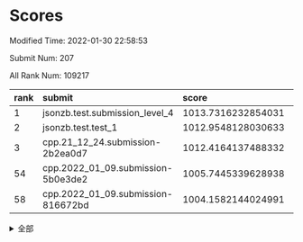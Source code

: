 # Scores

Modified Time: 2022-01-30 22:58:53

Submit Num: 207

All Rank Num: 109217

| rank |               submit               |       score        |       sigma        | pk_num |
| :--- | :--------------------------------- | :----------------- | :----------------- | :----- |
| 1    | jsonzb.test.submission_level_4     | 1013.7316232854031 | 0.7995717060102119 | 2111   |
| 2    | jsonzb.test.test_1                 | 1012.9548128030633 | 0.7866323151986154 | 2111   |
| 3    | cpp.21_12_24.submission-2b2ea0d7   | 1012.4164137488332 | 0.8056369759845333 | 2113   |
| 54   | cpp.2022_01_09.submission-5b0e3de2 | 1005.7445339628938 | 0.7095800842120199 | 2104   |
| 58   | cpp.2022_01_09.submission-816672bd | 1004.1582144024991 | 0.7030869044521699 | 2111   |


<details>
<summary>全部</summary>

| rank |                 submit                 |       score        |       sigma        | pk_num |
| :--- | :------------------------------------- | :----------------- | :----------------- | :----- |
| 1    | jsonzb.test.submission_level_4         | 1013.7316232854031 | 0.7995717060102119 | 2111   |
| 2    | jsonzb.test.test_1                     | 1012.9548128030633 | 0.7866323151986154 | 2111   |
| 3    | cpp.21_12_24.submission-2b2ea0d7       | 1012.4164137488332 | 0.8056369759845333 | 2113   |
| 4    | gobigger.level_3.submission_level_3_22 | 1011.5660933337053 | 0.7655227301917967 | 2110   |
| 5    | gobigger.level_3.submission_level_3_45 | 1011.2782086455842 | 0.7698097034117624 | 2108   |
| 6    | gobigger.level_3.submission_level_3_5  | 1011.2558101663817 | 0.7815011523913235 | 2111   |
| 7    | gobigger.level_3.submission_level_3_11 | 1011.048031787153  | 0.7583049782470989 | 2115   |
| 8    | gobigger.level_3.submission_level_3_3  | 1011.000941175858  | 0.7655903972684386 | 2110   |
| 9    | gobigger.level_3.submission_level_3_35 | 1010.9938200259288 | 0.7728192942519935 | 2109   |
| 10   | gobigger.level_3.submission_level_3_28 | 1010.9672459154106 | 0.7954036737514576 | 2104   |
| 11   | gobigger.level_3.submission_level_3_41 | 1010.910614770591  | 0.771017089256533  | 2115   |
| 12   | gobigger.level_3.submission_level_3_26 | 1010.8800658776278 | 0.7642422124295304 | 2112   |
| 13   | gobigger.level_3.submission_level_3_10 | 1010.8774032784713 | 0.7653821522582154 | 2110   |
| 14   | gobigger.level_3.submission_level_3_30 | 1010.8614073558107 | 0.7509547170376021 | 2113   |
| 15   | gobigger.level_3.submission_level_3_15 | 1010.8510746304066 | 0.7574835073401158 | 2104   |
| 16   | gobigger.level_3.submission_level_3_39 | 1010.6383537411944 | 0.7651394722303861 | 2111   |
| 17   | gobigger.level_3.submission_level_3_20 | 1010.6363209653459 | 0.7733001246626177 | 2108   |
| 18   | gobigger.level_3.submission_level_3_8  | 1010.578136460692  | 0.7808909907634232 | 2112   |
| 19   | gobigger.level_3.submission_level_3_7  | 1010.4787379627492 | 0.7532566728149875 | 2112   |
| 20   | gobigger.level_3.submission_level_3_46 | 1010.307909035788  | 0.7683671352210948 | 2112   |
| 21   | gobigger.level_3.submission_level_3_0  | 1010.2028520278329 | 0.7856414523086261 | 2108   |
| 22   | gobigger.level_3.submission_level_3_12 | 1010.147708522156  | 0.7667080931303982 | 2109   |
| 23   | gobigger.level_3.submission_level_3_44 | 1010.1358679092106 | 0.7555677806454648 | 2107   |
| 24   | gobigger.level_3.submission_level_3_33 | 1010.1278329933383 | 0.7468472820191994 | 2111   |
| 25   | gobigger.level_3.submission_level_3_25 | 1009.971074617938  | 0.7664289078975748 | 2112   |
| 26   | gobigger.level_3.submission_level_3_18 | 1009.9569950899862 | 0.756511854005271  | 2102   |
| 27   | gobigger.level_3.submission_level_3_24 | 1009.9279885305948 | 0.7597704656844225 | 2108   |
| 28   | gobigger.level_3.submission_level_3_38 | 1009.9143614679645 | 0.7912083314297811 | 2111   |
| 29   | gobigger.level_3.submission_level_3_34 | 1009.9134007676867 | 0.7669099640723643 | 2103   |
| 30   | gobigger.level_3.submission_level_3_32 | 1009.8836187025188 | 0.7663135249809634 | 2106   |
| 31   | gobigger.level_3.submission_level_3_23 | 1009.8428499321029 | 0.7578821012601661 | 2115   |
| 32   | gobigger.level_3.submission_level_3_36 | 1009.8116195384346 | 0.7587833207440703 | 2113   |
| 33   | gobigger.level_3.submission_level_3_48 | 1009.7018244643558 | 0.7527291899279137 | 2113   |
| 34   | gobigger.level_3.submission_level_3_29 | 1009.689280996605  | 0.7773134994522967 | 2109   |
| 35   | gobigger.level_3.submission_level_3_14 | 1009.6268177404614 | 0.7687225993051252 | 2108   |
| 36   | gobigger.level_3.submission_level_3_27 | 1009.6237061889965 | 0.734329951412483  | 2110   |
| 37   | gobigger.level_3.submission_level_3_47 | 1009.5334836884351 | 0.7650775356854929 | 2106   |
| 38   | gobigger.level_3.submission_level_3_40 | 1009.4436999825072 | 0.7287608940333    | 2107   |
| 39   | gobigger.level_3.submission_level_3_19 | 1009.316324261938  | 0.7495085577962316 | 2110   |
| 40   | gobigger.level_3.submission_level_3_13 | 1009.3143174152386 | 0.7437768454776974 | 2112   |
| 41   | gobigger.level_3.submission_level_3_16 | 1009.1253452286059 | 0.7522091615032164 | 2112   |
| 42   | gobigger.level_3.submission_level_3_17 | 1009.0881782642776 | 0.7667590838103382 | 2112   |
| 43   | gobigger.level_3.submission_level_3_6  | 1009.0267803763777 | 0.7505639820560986 | 2113   |
| 44   | gobigger.level_3.submission_level_3_2  | 1008.9441737010421 | 0.7414672591354785 | 2114   |
| 45   | gobigger.level_3.submission_level_3_43 | 1008.8580742127173 | 0.7542616382637805 | 2110   |
| 46   | gobigger.level_3.submission_level_3_21 | 1008.7352627160883 | 0.7331320507784531 | 2110   |
| 47   | gobigger.level_3.submission_level_3_1  | 1008.6266676422986 | 0.7464869093592863 | 2112   |
| 48   | gobigger.level_3.submission_level_3_4  | 1008.5406673478285 | 0.7463622790658704 | 2113   |
| 49   | gobigger.level_3.submission_level_3_31 | 1008.5036420517669 | 0.7437376067067556 | 2113   |
| 50   | gobigger.level_3.submission_level_3_9  | 1008.3759320135205 | 0.7472433331397051 | 2109   |
| 51   | gobigger.level_3.submission_level_3_49 | 1008.2136074223957 | 0.7308271345900075 | 2108   |
| 52   | gobigger.level_3.submission_level_3_42 | 1007.9254298697307 | 0.7277025090732415 | 2109   |
| 53   | gobigger.level_3.submission_level_3_37 | 1007.817967730689  | 0.7497121823032464 | 2115   |
| 54   | cpp.2022_01_09.submission-5b0e3de2     | 1005.7445339628938 | 0.7095800842120199 | 2104   |
| 55   | gobigger.level_1.submission_level_1_34 | 1005.6625820268971 | 0.7440597058320739 | 2107   |
| 56   | gobigger.level_1.submission_level_1_5  | 1005.1760082081282 | 0.7199015940245925 | 2109   |
| 57   | gobigger.level_1.submission_level_1_40 | 1004.1688330780464 | 0.7149257195478526 | 2115   |
| 58   | cpp.2022_01_09.submission-816672bd     | 1004.1582144024991 | 0.7030869044521699 | 2111   |
| 59   | gobigger.level_1.submission_level_1_0  | 1004.1580394809993 | 0.7022540924137638 | 2109   |
| 60   | gobigger.level_1.submission_level_1_44 | 1004.1134913050743 | 0.7239363837628977 | 2111   |
| 61   | gobigger.level_1.submission_level_1_49 | 1004.1070983871209 | 0.7136198261398468 | 2116   |
| 62   | gobigger.level_1.submission_level_1_19 | 1004.0988521322845 | 0.728301373948151  | 2112   |
| 63   | gobigger.level_1.submission_level_1_43 | 1003.9765504557423 | 0.7138833575350431 | 2112   |
| 64   | gobigger.level_1.submission_level_1_27 | 1003.924029495059  | 0.7208141733772836 | 2108   |
| 65   | gobigger.level_1.submission_level_1_16 | 1003.9166277191589 | 0.7279957118541498 | 2112   |
| 66   | gobigger.level_1.submission_level_1_47 | 1003.7718109886349 | 0.7045190680870594 | 2111   |
| 67   | gobigger.level_1.submission_level_1_45 | 1003.7250681325957 | 0.7115237708066644 | 2113   |
| 68   | gobigger.level_1.submission_level_1_24 | 1003.6427339702088 | 0.7132944864154553 | 2113   |
| 69   | gobigger.level_1.submission_level_1_36 | 1003.6182119014827 | 0.7223564247355128 | 2110   |
| 70   | gobigger.level_1.submission_level_1_15 | 1003.5937063969028 | 0.7167964004471122 | 2109   |
| 71   | gobigger.level_1.submission_level_1_26 | 1003.5913957864338 | 0.7279187598048124 | 2114   |
| 72   | gobigger.level_1.submission_level_1_46 | 1003.5054976468907 | 0.7228188196894538 | 2109   |
| 73   | gobigger.level_1.submission_level_1_17 | 1003.4871958184441 | 0.7066521872359925 | 2112   |
| 74   | gobigger.level_1.submission_level_1_20 | 1003.4824870371667 | 0.7207894896284087 | 2110   |
| 75   | gobigger.level_1.submission_level_1_1  | 1003.4800196891687 | 0.7106721237311029 | 2110   |
| 76   | gobigger.level_1.submission_level_1_2  | 1003.3870967959699 | 0.7212545736541687 | 2108   |
| 77   | gobigger.level_1.submission_level_1_41 | 1003.3621261100768 | 0.7136885962420164 | 2108   |
| 78   | gobigger.level_1.submission_level_1_39 | 1003.329038632703  | 0.7108392267520605 | 2115   |
| 79   | gobigger.level_1.submission_level_1_29 | 1003.2804755793449 | 0.7130379770006512 | 2111   |
| 80   | gobigger.level_1.submission_level_1_33 | 1003.2260459067447 | 0.711284829927093  | 2108   |
| 81   | gobigger.level_1.submission_level_1_6  | 1003.2203844755164 | 0.723702469325067  | 2111   |
| 82   | gobigger.level_1.submission_level_1_14 | 1003.2196412332637 | 0.7148743875905477 | 2114   |
| 83   | gobigger.level_1.submission_level_1_31 | 1003.205556518147  | 0.7065999975118996 | 2111   |
| 84   | gobigger.level_1.submission_level_1_38 | 1003.0859283149591 | 0.7175797051472501 | 2110   |
| 85   | gobigger.level_1.submission_level_1_35 | 1003.0798476579134 | 0.7180786779950887 | 2106   |
| 86   | gobigger.level_1.submission_level_1_4  | 1002.9867590158807 | 0.718886787900273  | 2104   |
| 87   | gobigger.level_1.submission_level_1_42 | 1002.9844276305012 | 0.7119813458864885 | 2111   |
| 88   | gobigger.level_1.submission_level_1_48 | 1002.8971756713383 | 0.7112035122742028 | 2116   |
| 89   | gobigger.level_1.submission_level_1_37 | 1002.8221218337651 | 0.712307801681851  | 2113   |
| 90   | gobigger.level_1.submission_level_1_25 | 1002.799466333359  | 0.7170738041561359 | 2114   |
| 91   | gobigger.level_1.submission_level_1_30 | 1002.7921425553736 | 0.713308672152997  | 2107   |
| 92   | gobigger.level_1.submission_level_1_32 | 1002.7828210549487 | 0.7112098436330431 | 2113   |
| 93   | gobigger.level_1.submission_level_1_23 | 1002.7759059750639 | 0.7151566717923356 | 2112   |
| 94   | gobigger.level_1.submission_level_1_22 | 1002.7278787271562 | 0.7180977409459012 | 2113   |
| 95   | gobigger.level_1.submission_level_1_8  | 1002.7028420307097 | 0.7142985145502144 | 2111   |
| 96   | gobigger.level_1.submission_level_1_7  | 1002.5414726811929 | 0.728560236118477  | 2111   |
| 97   | gobigger.level_1.submission_level_1_3  | 1002.162774231676  | 0.7145449525955535 | 2109   |
| 98   | gobigger.level_1.submission_level_1_11 | 1002.1615158263762 | 0.7127621195255461 | 2108   |
| 99   | gobigger.level_1.submission_level_1_18 | 1002.1310992061264 | 0.7210526239855175 | 2107   |
| 100  | gobigger.level_1.submission_level_1_9  | 1002.1118596973606 | 0.7132083312496614 | 2102   |
| 101  | gobigger.level_1.submission_level_1_10 | 1002.076838223418  | 0.7186138254252811 | 2109   |
| 102  | gobigger.level_1.submission_level_1_13 | 1002.0700731826169 | 0.7249738096768957 | 2112   |
| 103  | gobigger.level_1.submission_level_1_12 | 1001.9899675739362 | 0.7161394963288157 | 2112   |
| 104  | gobigger.level_1.submission_level_1_21 | 1001.9592981011709 | 0.7095327372707189 | 2114   |
| 105  | gobigger.level_1.submission_level_1_28 | 1001.7553902278215 | 0.7043433738747359 | 2111   |
| 106  | gobigger.random.submission_random_8    | 997.1294063181991  | 0.7007338265062051 | 2121   |
| 107  | gobigger.random.submission_random_23   | 997.0658921563262  | 0.7042009399609894 | 2110   |
| 108  | gobigger.random.submission_random_47   | 997.0175062383171  | 0.7113598061631616 | 2107   |
| 109  | gobigger.random.submission_random_48   | 997.0164103640896  | 0.71251762197045   | 2106   |
| 110  | gobigger.random.submission_random_42   | 996.90126471972    | 0.7125119678644021 | 2112   |
| 111  | gobigger.random.submission_random_46   | 996.8476881443885  | 0.6979613469759675 | 2109   |
| 112  | gobigger.random.submission_random_28   | 996.8210939932601  | 0.7218269848956772 | 2111   |
| 113  | gobigger.random.submission_random_22   | 996.7702176732764  | 0.7155216696073268 | 2110   |
| 114  | gobigger.random.submission_random_2    | 996.6549532415874  | 0.7230230116733225 | 2116   |
| 115  | gobigger.random.submission_random_38   | 996.6158459978067  | 0.7107860136758718 | 2108   |
| 116  | gobigger.random.submission_random_20   | 996.5509630316733  | 0.7141179050502159 | 2109   |
| 117  | gobigger.random.submission_random_41   | 996.4226441364319  | 0.6958383468676571 | 2112   |
| 118  | gobigger.random.submission_random_14   | 996.3609957930581  | 0.7024825229414332 | 2106   |
| 119  | gobigger.random.submission_random_12   | 996.328075962327   | 0.7090215379455053 | 2113   |
| 120  | gobigger.random.submission_random_27   | 996.300269166087   | 0.707971372508741  | 2111   |
| 121  | gobigger.random.submission_random_5    | 996.2714712022935  | 0.7065003319412236 | 2106   |
| 122  | gobigger.random.submission_random_25   | 996.2110096645192  | 0.7005916705227846 | 2108   |
| 123  | gobigger.random.submission_random_32   | 996.1936974575383  | 0.7049241877181884 | 2109   |
| 124  | gobigger.random.submission_random_49   | 996.1255739236302  | 0.7096668472215097 | 2114   |
| 125  | gobigger.random.submission_random_19   | 996.0407684345312  | 0.7053533142460249 | 2115   |
| 126  | gobigger.random.submission_random_11   | 995.9500772405777  | 0.7097595221842778 | 2107   |
| 127  | gobigger.random.submission_random_21   | 995.937340986544   | 0.7050156328125655 | 2114   |
| 128  | gobigger.random.submission_random_15   | 995.9134681992631  | 0.7151456869759159 | 2109   |
| 129  | gobigger.random.submission_random_31   | 995.8953684505539  | 0.7118390765878512 | 2110   |
| 130  | gobigger.random.submission_random_43   | 995.8920047583052  | 0.7092851662077485 | 2115   |
| 131  | gobigger.random.submission_random_35   | 995.8693268452873  | 0.7128696073263092 | 2111   |
| 132  | gobigger.random.submission_random_44   | 995.8166537047601  | 0.7090737678766219 | 2110   |
| 133  | gobigger.random.submission_random_4    | 995.8120578737932  | 0.7208270079802308 | 2114   |
| 134  | gobigger.random.submission_random_13   | 995.7436509433097  | 0.7160649333743153 | 2116   |
| 135  | gobigger.random.submission_random_40   | 995.7334559856907  | 0.7167038584015908 | 2112   |
| 136  | gobigger.random.submission_random_17   | 995.7109612178824  | 0.707667334867948  | 2110   |
| 137  | gobigger.random.submission_random_9    | 995.5765137664994  | 0.7118702607590015 | 2107   |
| 138  | gobigger.random.submission_random_33   | 995.5504291985249  | 0.7116522208218427 | 2111   |
| 139  | gobigger.random.submission_random_29   | 995.5379435182227  | 0.7194392106862498 | 2115   |
| 140  | gobigger.random.submission_random_18   | 995.4913894713014  | 0.7068285831940513 | 2109   |
| 141  | gobigger.random.submission_random_3    | 995.4816617833666  | 0.7252576826660125 | 2110   |
| 142  | gobigger.random.submission_random_24   | 995.4502005236357  | 0.7033948578387524 | 2114   |
| 143  | gobigger.random.submission_random_6    | 995.432961696224   | 0.7334675869979667 | 2113   |
| 144  | gobigger.random.submission_random_36   | 995.4112209865735  | 0.7292600023295652 | 2107   |
| 145  | gobigger.random.submission_random_45   | 995.3724634575325  | 0.715679909800075  | 2114   |
| 146  | gobigger.random.submission_random_37   | 995.3390576145771  | 0.7117250372537705 | 2111   |
| 147  | gobigger.random.submission_random_10   | 995.2932705338507  | 0.7035602875723259 | 2107   |
| 148  | gobigger.random.submission_random_26   | 995.2459335168351  | 0.7120280921546407 | 2111   |
| 149  | gobigger.random.submission_random_0    | 995.2015182235907  | 0.7133889418795313 | 2111   |
| 150  | gobigger.random.submission_random_34   | 995.1978223434377  | 0.7077408747069597 | 2109   |
| 151  | gobigger.random.submission_random_30   | 995.0573503625023  | 0.7065375983324759 | 2110   |
| 152  | gobigger.random.submission_random_39   | 994.9257734758687  | 0.7100579973405347 | 2115   |
| 153  | gobigger.random.submission_random_1    | 994.9236085918523  | 0.7042366111080001 | 2113   |
| 154  | gobigger.random.submission_random_16   | 994.9009840139241  | 0.7413538450874003 | 2107   |
| 155  | gobigger.random.submission_random_7    | 994.688389358903   | 0.7243926328271258 | 2113   |
| 156  | gobigger.level_2.submission_level_2_42 | 994.6747584468956  | 0.7310822201550429 | 2111   |
| 157  | gobigger.level_2.submission_level_2_11 | 994.18030746256    | 0.7233303991652807 | 2114   |
| 158  | gobigger.level_2.submission_level_2_2  | 993.5616447193336  | 0.7431087217476705 | 2112   |
| 159  | gobigger.level_2.submission_level_2_35 | 993.4178191694239  | 0.7189884390890785 | 2113   |
| 160  | gobigger.level_2.submission_level_2_12 | 993.2462059773561  | 0.7357258128877524 | 2108   |
| 161  | gobigger.level_2.submission_level_2_15 | 993.1500766061118  | 0.7375276266142784 | 2111   |
| 162  | gobigger.level_2.submission_level_2_28 | 993.1354864603687  | 0.7504954259883144 | 2112   |
| 163  | gobigger.level_2.submission_level_2_40 | 993.0708645507871  | 0.7382251704466758 | 2107   |
| 164  | gobigger.level_2.submission_level_2_4  | 992.8964319263449  | 0.7439828905328951 | 2107   |
| 165  | gobigger.level_2.submission_level_2_49 | 992.7885121165675  | 0.7449798892239371 | 2109   |
| 166  | gobigger.level_2.submission_level_2_18 | 992.7515233875039  | 0.7342838176631473 | 2109   |
| 167  | gobigger.level_2.submission_level_2_16 | 992.6716417588058  | 0.7415275404194942 | 2104   |
| 168  | gobigger.level_2.submission_level_2_38 | 992.5985719966427  | 0.7631831740382122 | 2110   |
| 169  | gobigger.level_2.submission_level_2_19 | 992.5817952005375  | 0.7493866121112192 | 2107   |
| 170  | gobigger.level_2.submission_level_2_10 | 992.5154370793988  | 0.7358277590238346 | 2110   |
| 171  | gobigger.level_2.submission_level_2_44 | 992.4681206831415  | 0.7300015279925957 | 2109   |
| 172  | gobigger.level_2.submission_level_2_45 | 992.459232178935   | 0.7378073800843038 | 2110   |
| 173  | gobigger.level_2.submission_level_2_7  | 992.399040596783   | 0.7467077677995039 | 2109   |
| 174  | gobigger.level_2.submission_level_2_13 | 992.3751126862917  | 0.7532437641407421 | 2116   |
| 175  | gobigger.level_2.submission_level_2_36 | 992.3695466584028  | 0.7320416967566579 | 2110   |
| 176  | gobigger.level_2.submission_level_2_46 | 992.330240677206   | 0.738873334619061  | 2106   |
| 177  | gobigger.level_2.submission_level_2_34 | 992.3297521595288  | 0.7348708010757994 | 2109   |
| 178  | gobigger.level_2.submission_level_2_25 | 992.2578760143929  | 0.7437234671169889 | 2106   |
| 179  | gobigger.level_2.submission_level_2_24 | 992.2379532286797  | 0.7273896640429283 | 2108   |
| 180  | gobigger.level_2.submission_level_2_37 | 992.0823308429855  | 0.7442032577007629 | 2113   |
| 181  | gobigger.level_2.submission_level_2_8  | 991.925157382757   | 0.7550624664381311 | 2106   |
| 182  | gobigger.level_2.submission_level_2_0  | 991.89235713425    | 0.7427617297319032 | 2109   |
| 183  | gobigger.level_2.submission_level_2_26 | 991.8600181897797  | 0.7468444571005016 | 2116   |
| 184  | gobigger.level_2.submission_level_2_29 | 991.8497629184666  | 0.7337042988900622 | 2111   |
| 185  | gobigger.level_2.submission_level_2_47 | 991.772841042343   | 0.7367978836822824 | 2114   |
| 186  | gobigger.level_2.submission_level_2_21 | 991.655438073779   | 0.7514204596869473 | 2111   |
| 187  | gobigger.level_2.submission_level_2_33 | 991.6344760143519  | 0.7290157273210934 | 2102   |
| 188  | gobigger.level_2.submission_level_2_39 | 991.6209064122605  | 0.761939327022219  | 2116   |
| 189  | gobigger.level_2.submission_level_2_27 | 991.6072874652266  | 0.742662368474831  | 2110   |
| 190  | gobigger.level_2.submission_level_2_9  | 991.5506624096538  | 0.7502486955705163 | 2114   |
| 191  | gobigger.level_2.submission_level_2_30 | 991.5125753105015  | 0.7491882072293738 | 2109   |
| 192  | gobigger.level_2.submission_level_2_43 | 991.473950152885   | 0.7726417177453028 | 2112   |
| 193  | gobigger.level_2.submission_level_2_31 | 991.3279538219177  | 0.7512995881584897 | 2106   |
| 194  | gobigger.level_2.submission_level_2_41 | 991.2692307098733  | 0.7656424483358838 | 2112   |
| 195  | gobigger.level_2.submission_level_2_5  | 991.1988292258725  | 0.7572254685812948 | 2110   |
| 196  | gobigger.level_2.submission_level_2_3  | 991.1674179049957  | 0.7580714896589061 | 2109   |
| 197  | gobigger.level_2.submission_level_2_23 | 991.1582161870953  | 0.7474234313416578 | 2110   |
| 198  | gobigger.level_2.submission_level_2_48 | 991.1103214894271  | 0.7773347640021349 | 2114   |
| 199  | gobigger.level_2.submission_level_2_6  | 991.018245878688   | 0.7605838631028093 | 2114   |
| 200  | gobigger.level_2.submission_level_2_20 | 990.9847059787558  | 0.748584991625587  | 2115   |
| 201  | gobigger.level_2.submission_level_2_22 | 990.7695327137504  | 0.7546079915613814 | 2113   |
| 202  | gobigger.level_2.submission_level_2_1  | 990.6621714174829  | 0.7593232189156105 | 2114   |
| 203  | gobigger.level_2.submission_level_2_17 | 990.4841772201243  | 0.7483218522561972 | 2114   |
| 204  | gobigger.level_2.submission_level_2_14 | 990.3569018929401  | 0.7616164240970476 | 2107   |
| 205  | gobigger.level_2.submission_level_2_32 | 989.4482088760462  | 0.7774216961426755 | 2107   |
| 206  | gobigger.none.submission_none_1        | 979.6252607530558  | 1.2828672255729185 | 2106   |
| 207  | gobigger.none.submission_none_0        | 976.8040046362978  | 1.298121575876193  | 2113   |

</details>